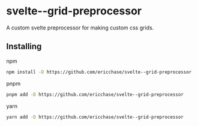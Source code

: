# svelte--grid-preprocessor
A custom svelte preprocessor for making custom css grids.

## Installing

npm
```bash
npm install -D https://github.com/ericchase/svelte--grid-preprocessor
```

pnpm
```bash
pnpm add -D https://github.com/ericchase/svelte--grid-preprocessor
```

yarn
```bash
yarn add -D https://github.com/ericchase/svelte--grid-preprocessor
```
